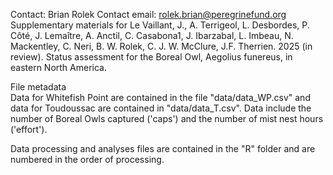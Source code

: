 Contact: Brian Rolek
Contact email: rolek.brian@peregrinefund.org
Supplementary materials for 
Le Vaillant, J., A. Terrigeol, L. Desbordes, P. Côté, J. Lemaître, A. Anctil, C. Casabona1, J. Ibarzabal, L. Imbeau, N. Mackentley, C. Neri, B. W. Rolek, C. J. W. McClure, J.F. Therrien. 2025 (in review). Status assessment for the Boreal Owl, Aegolius funereus, in eastern North America.   

File metadata  
Data for Whitefish Point are contained in the file "data/data_WP.csv" and data for Toudoussac are contained in "data/data_T.csv". Data include the number of Boreal Owls captured ('caps') and the number of mist nest hours ('effort').  

Data processing and analyses files are contained in the "R" folder and are numbered in the order of processing.

